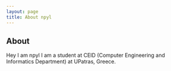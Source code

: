 ```yaml
---
layout: page
title: About npyl
---
```

## About

Hey
I am npyl
I am a student at CEID (Computer Engineering and Informatics Department) at UPatras, Greece.